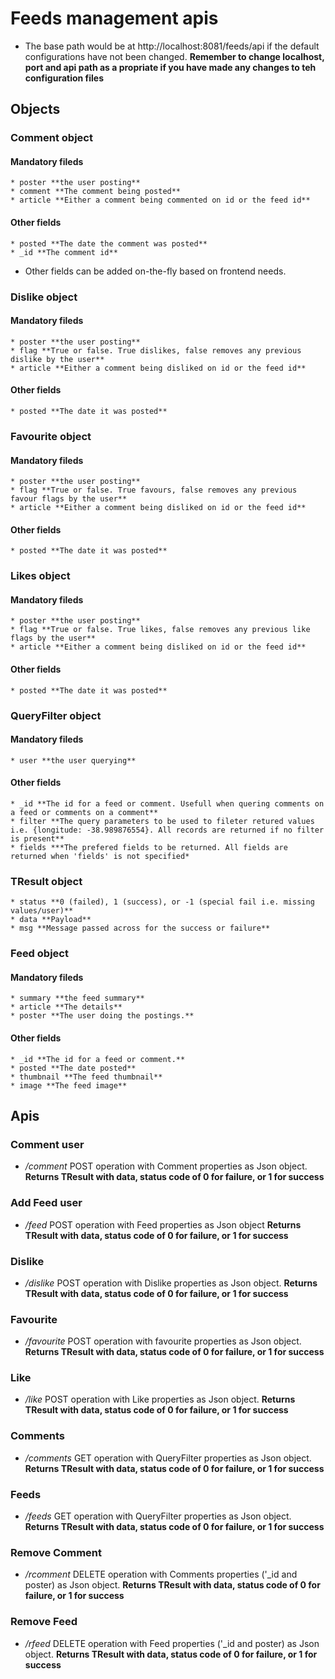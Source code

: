 # Feeds management apis
* The base path would be at http://localhost:8081/feeds/api if the default configurations have not been changed. **Remember to change localhost, port and api path as a propriate if you have made any changes to teh configuration files**

## Objects
### Comment object 
#### Mandatory fileds
	* poster **the user posting**
	* comment **The comment being posted**
	* article **Either a comment being commented on id or the feed id**
	
#### Other fields
	* posted **The date the comment was posted**
	* _id **The comment id**

* Other fields can be added on-the-fly based on frontend needs. 

### Dislike object 
#### Mandatory fileds
	* poster **the user posting**
	* flag **True or false. True dislikes, false removes any previous dislike by the user**
	* article **Either a comment being disliked on id or the feed id**
	
#### Other fields
	* posted **The date it was posted**

### Favourite object 
#### Mandatory fileds
	* poster **the user posting**
	* flag **True or false. True favours, false removes any previous favour flags by the user**
	* article **Either a comment being disliked on id or the feed id**
	
#### Other fields
	* posted **The date it was posted**

### Likes object 
#### Mandatory fileds
	* poster **the user posting**
	* flag **True or false. True likes, false removes any previous like flags by the user**
	* article **Either a comment being disliked on id or the feed id**
	
#### Other fields
	* posted **The date it was posted**

### QueryFilter object 
#### Mandatory fileds
	* user **the user querying**
	
#### Other fields
	* _id **The id for a feed or comment. Usefull when quering comments on a feed or comments on a comment**
	* filter **The query parameters to be used to fileter retured values i.e. {longitude: -38.989876554}. All records are returned if no filter is present**
	* fields ***The prefered fields to be returned. All fields are returned when 'fields' is not specified*

### TResult object
	* status **0 (failed), 1 (success), or -1 (special fail i.e. missing values/user)**
	* data **Payload**
	* msg **Message passed across for the success or failure**

### Feed object
#### Mandatory fileds
	* summary **the feed summary**
	* article **The details**
	* poster **The user doing the postings.**
	
#### Other fields
	* _id **The id for a feed or comment.**
	* posted **The date posted**
	* thumbnail **The feed thumbnail**
	* image **The feed image**

## Apis
### Comment user
* */comment* POST operation with Comment properties as Json object. **Returns TResult with data, status code of 0 for failure, or 1 for success**

### Add Feed user
* */feed* POST operation with Feed properties as Json object **Returns TResult with data, status code of 0 for failure, or 1 for success**

### Dislike
* */dislike* POST operation with Dislike properties as Json object. **Returns TResult with data, status code of 0 for failure, or 1 for success**

### Favourite
* */favourite* POST operation with favourite properties as Json object. **Returns TResult with data, status code of 0 for failure, or 1 for success**

### Like
* */like* POST operation with Like properties as Json object. **Returns TResult with data, status code of 0 for failure, or 1 for success**

### Comments
* */comments* GET operation with QueryFilter properties as Json object. **Returns TResult with data, status code of 0 for failure, or 1 for success**

### Feeds
* */feeds* GET operation with QueryFilter properties as Json object. **Returns TResult with data, status code of 0 for failure, or 1 for success**

### Remove Comment
* */rcomment*  DELETE operation with Comments properties ('_id and poster) as Json object. **Returns TResult with data, status code of 0 for failure, or 1 for success**

### Remove Feed
* */rfeed*  DELETE operation with Feed properties ('_id and poster) as Json object. **Returns TResult with data, status code of 0 for failure, or 1 for success**